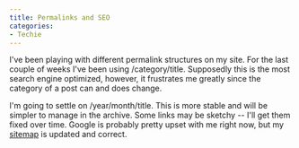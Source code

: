 ```yaml
---
title: Permalinks and SEO
categories:
- Techie
---
```


I've been playing with different permalink structures on my site. For the last couple of weeks I've been using /category/title. Supposedly this is the most search engine optimized, however, it frustrates me greatly since the category of a post can and does change.

I'm going to settle on /year/month/title. This is more stable and will be simpler to manage in the archive. Some links may be sketchy -- I'll get them fixed over time. Google is probably pretty upset with me right now, but my [sitemap](/sitemap.xml) is updated and correct.
